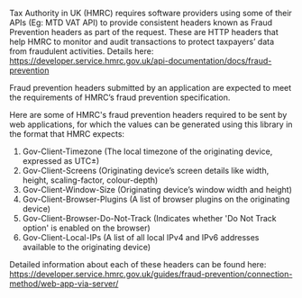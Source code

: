 Tax Authority in UK (HMRC) requires software providers using some of their APIs (Eg: MTD VAT API) to provide consistent headers known as Fraud Prevention headers as part of the request. These are HTTP headers that help HMRC to monitor and audit transactions to protect taxpayers’ data from fraudulent activities. 
Details here: <https://developer.service.hmrc.gov.uk/api-documentation/docs/fraud-prevention>

Fraud prevention headers submitted by an application are expected to meet the requirements of HMRC’s fraud prevention specification.

Here are some of HMRC's fraud prevention headers required to be sent by web applications, for which the values can be generated using this library in the format that HMRC expects:

1. Gov-Client-Timezone (The local timezone of the originating device, expressed as UTC±)
1. Gov-Client-Screens (Originating device’s screen details like width, height, scaling-factor, colour-depth)
1. Gov-Client-Window-Size (Originating device’s window width and height)
1. Gov-Client-Browser-Plugins (A list of browser plugins on the originating device)
1. Gov-Client-Browser-Do-Not-Track (Indicates whether 'Do Not Track option' is enabled on the browser)
1. Gov-Client-Local-IPs (A list of all local IPv4 and IPv6 addresses available to the originating device)

Detailed information about each of these headers can be found here:  https://developer.service.hmrc.gov.uk/guides/fraud-prevention/connection-method/web-app-via-server/
